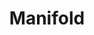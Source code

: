 ---
title:  "Manifold"
description: "One of the world’s largest social networks came to us with an interesting proposition: could we build a system that shows people what events are unfolding across the platform as they happen? As many of us have witnessed, current events often break first on social media before getting picked up by traditional news outlets. The result is Manifold Livemap, a live data tool that visualizes the platform as a new type of geography, one based on people’s shared interests, not just shared locations."
category: manifold
year: 2016-2017
press: <a target='_blank' href='https://www.wired.com/2014/12/sci-fi-worthy-interface-tracking-criminal-botnets/'>Wired</a>
index: 7
images: ['veev-screenshot-17-sm-358.png', 'veev-screenshot-21-sm-372.png', 'veev-screenshot-31-sm-770.png']
tags: ['interactive', 'live data']
---